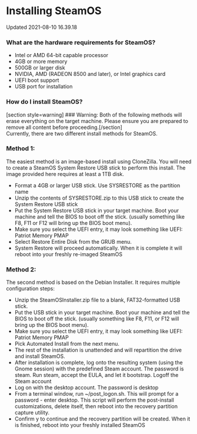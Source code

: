# Installing SteamOS
Updated 2021-08-10 16.39.18

### What are the hardware requirements for SteamOS?

* Intel or AMD 64-bit capable processor
* 4GB or more memory
* 500GB or larger disk
* NVIDIA, AMD (RADEON 8500 and later), or Intel graphics card
* UEFI boot support
* USB port for installation

    
### How do I install SteamOS?
  
  
[section style=warning] ### Warning:
Both of the following methods will erase everything on the target machine. Please ensure you are prepared to remove all content before proceeding.[/section]  
Currently, there are two different install methods for SteamOS.   
  
### Method 1:
The easiest method is an image-based install using CloneZilla. You will need to create a SteamOS System Restore USB stick to perform this install. The image provided here requires at least a 1TB disk.  
  

* Format a 4GB or larger USB stick. Use SYSRESTORE as the partition name
* Unzip the contents of SYSRESTORE.zip to this USB stick to create the System Restore USB stick
* Put the System Restore USB stick in your target machine. Boot your machine and tell the BIOS to boot off the stick. (usually something like F8, F11 or F12 will bring up the BIOS boot menu).
* Make sure you select the UEFI entry, it may look something like UEFI: Patriot Memory PMAP
* Select Restore Entire Disk from the GRUB menu.
* System Restore will proceed automatically. When it is complete it will reboot into your freshly re-imaged SteamOS

  
  
### Method 2:
The second method is based on the Debian Installer. It requires multiple configuration steps:  
  

* Unzip the SteamOSInstaller.zip file to a blank, FAT32-formatted USB stick.
* Put the USB stick in your target machine. Boot your machine and tell the BIOS to boot off the stick. (usually something like F8, F11, or F12 will bring up the BIOS boot menu).
* Make sure you select the UEFI entry, it may look something like UEFI: Patriot Memory PMAP
* Pick Automated Install from the next menu.
* The rest of the installation is unattended and will repartition the drive and install SteamOS.
* After installation is complete, log onto the resulting system (using the Gnome session) with the predefined Steam account. The password is steam. Run steam, accept the EULA, and let it bootstrap. Logoff the Steam account
* Log on with the desktop account. The password is desktop
* From a terminal window, run ~/post_logon.sh. This will prompt for a password - enter desktop. This script will perform the post-install customizations, delete itself, then reboot into the recovery partition capture utility.
* Confirm y to continue and the recovery partition will be created. When it is finished, reboot into your freshly installed SteamOS